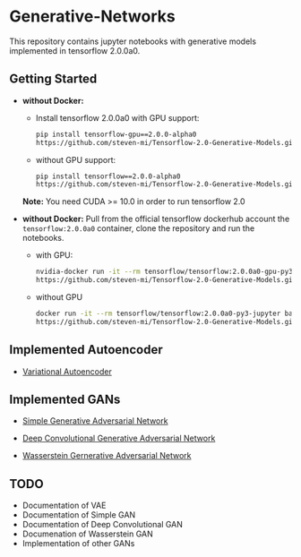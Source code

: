 # Generative-Networks
This repository contains jupyter notebooks with generative models implemented in tensorflow 2.0.0a0.

## Getting Started 

- **without Docker:** 
  - Install tensorflow 2.0.0a0 with GPU support:
    ```bash
    pip install tensorflow-gpu==2.0.0-alpha0 
    https://github.com/steven-mi/Tensorflow-2.0-Generative-Models.git
    ```
  - without GPU support:
    ```bash
    pip install tensorflow==2.0.0-alpha0
    https://github.com/steven-mi/Tensorflow-2.0-Generative-Models.git
    ```
  **Note:** You need CUDA >= 10.0 in order to run tensorflow 2.0
- **without Docker:** Pull from the official tensorflow dockerhub account the `tensorflow:2.0.0a0` container, clone the repository and run the notebooks.

  - with GPU:
    ```bash
    nvidia-docker run -it --rm tensorflow/tensorflow:2.0.0a0-gpu-py3-jupyter bash
    https://github.com/steven-mi/Tensorflow-2.0-Generative-Models.git
    ```
  - without GPU
    ```bash
    docker run -it --rm tensorflow/tensorflow:2.0.0a0-py3-jupyter bash
    https://github.com/steven-mi/Tensorflow-2.0-Generative-Models.git
    ```

## Implemented Autoencoder
- [Variational Autoencoder](https://github.com/steven-mi/Tensorflow-2.0-Generative-Adversarial-Networks/blob/master/variational-autoencoder.ipynb)

## Implemented GANs
- [Simple Generative Adversarial Network](https://github.com/steven-mi/Tensorflow-2.0-Generative-Adversarial-Networks/blob/master/simple-generative-adversarial-network.ipynb)
- [Deep Convolutional Generative Adversarial Network](https://github.com/steven-mi/Tensorflow-2.0-Generative-Adversarial-Networks/blob/master/deep-convolutional-generative-adversarial-network.ipynb)

- [Wasserstein Gernerative Adversarial Network](https://github.com/steven-mi/Tensorflow-2.0-Generative-Adversarial-Networks/blob/master/wasserstein-generative-adversarial-network.ipynb)

## TODO
- Documentation of VAE
- Documentation of Simple GAN
- Documentation of Deep Convolutional GAN
- Documenation of Wasserstein GAN
- Implementation of other GANs
